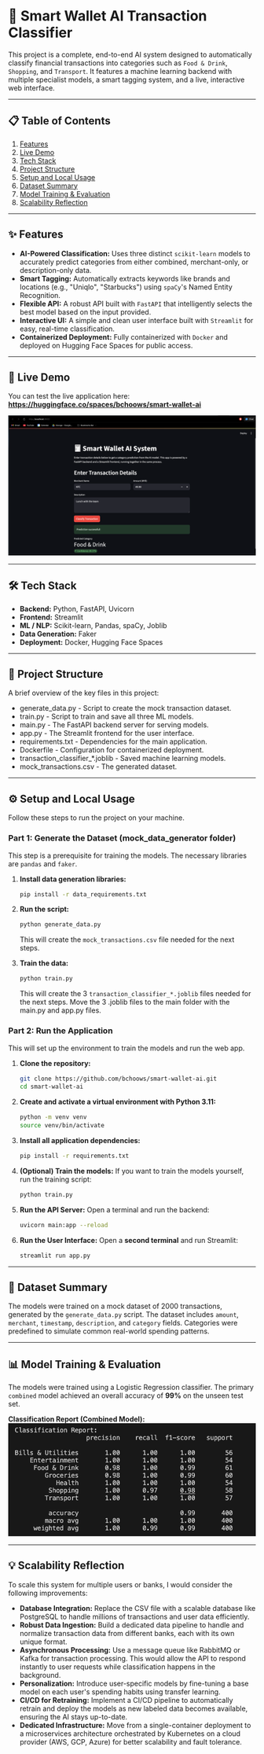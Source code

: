 # 🤖 Smart Wallet AI Transaction Classifier

This project is a complete, end-to-end AI system designed to automatically classify financial transactions into categories such as `Food & Drink`, `Shopping`, and `Transport`. It features a machine learning backend with multiple specialist models, a smart tagging system, and a live, interactive web interface.

---

## 📋 Table of Contents
1. [Features](#-features)
2. [Live Demo](#-live-demo)
3. [Tech Stack](#-tech-stack)
4. [Project Structure](#-project-structure)
5. [Setup and Local Usage](#️-setup-and-local-usage)
6. [Dataset Summary](#-dataset-summary)
7. [Model Training & Evaluation](#-model-training--evaluation)
8. [Scalability Reflection](#-scalability-reflection)

---

## ✨ Features

* **AI-Powered Classification:** Uses three distinct `scikit-learn` models to accurately predict categories from either combined, merchant-only, or description-only data.
* **Smart Tagging:** Automatically extracts keywords like brands and locations (e.g., "Uniqlo", "Starbucks") using `spaCy`'s Named Entity Recognition.
* **Flexible API:** A robust API built with `FastAPI` that intelligently selects the best model based on the input provided.
* **Interactive UI:** A simple and clean user interface built with `Streamlit` for easy, real-time classification.
* **Containerized Deployment:** Fully containerized with `Docker` and deployed on Hugging Face Spaces for public access.

---

## 🔗 Live Demo

You can test the live application here:
**https://huggingface.co/spaces/bchoows/smart-wallet-ai**

![Smart Wallet App Demo](images/local_screenshot.png)

---

## 🛠️ Tech Stack

* **Backend:** Python, FastAPI, Uvicorn
* **Frontend:** Streamlit
* **ML / NLP:** Scikit-learn, Pandas, spaCy, Joblib
* **Data Generation:** Faker
* **Deployment:** Docker, Hugging Face Spaces

---

## 📁 Project Structure

A brief overview of the key files in this project:
* generate_data.py          - Script to create the mock transaction dataset.
* train.py                  - Script to train and save all three ML models.
* main.py                   - The FastAPI backend server for serving models.
* app.py                    - The Streamlit frontend for the user interface.
* requirements.txt          - Dependencies for the main application.
* Dockerfile                - Configuration for containerized deployment.
* transaction_classifier_*.joblib      - Saved machine learning models.
* mock_transactions.csv     - The generated dataset.

---

## ⚙️ Setup and Local Usage

Follow these steps to run the project on your machine.

### Part 1: Generate the Dataset (mock_data_generator folder)
This step is a prerequisite for training the models. The necessary libraries are `pandas` and `faker`.

1.  **Install data generation libraries:**
    ```bash
    pip install -r data_requirements.txt
    ```
2.  **Run the script:**
    ```bash
    python generate_data.py
    ```
    This will create the `mock_transactions.csv` file needed for the next steps.

3.  **Train the data:**
    ```bash
    python train.py
    ```
    This will create the 3 `transaction_classifier_*.joblib` files needed for the next steps. Move the 3 .joblib files to the main folder with the main.py and app.py files.

### Part 2: Run the Application
This will set up the environment to train the models and run the web app.

1.  **Clone the repository:**
    ```bash
    git clone https://github.com/bchoows/smart-wallet-ai.git
    cd smart-wallet-ai
    ```
2.  **Create and activate a virtual environment with Python 3.11:**
    ```bash
    python -m venv venv
    source venv/bin/activate
    ```
3.  **Install all application dependencies:**
    ```bash
    pip install -r requirements.txt
    ```
4.  **(Optional) Train the models:**
    If you want to train the models yourself, run the training script:
    ```bash
    python train.py
    ```
5.  **Run the API Server:**
    Open a terminal and run the backend:
    ```bash
    uvicorn main:app --reload
    ```
6.  **Run the User Interface:**
    Open a **second terminal** and run Streamlit:
    ```bash
    streamlit run app.py
    ```

---

## 📝 Dataset Summary

The models were trained on a mock dataset of 2000 transactions, generated by the `generate_data.py` script. The dataset includes `amount`, `merchant`, `timestamp`, `description`, and `category` fields. Categories were predefined to simulate common real-world spending patterns.

---

## 📊 Model Training & Evaluation

The models were trained using a Logistic Regression classifier. The primary `combined` model achieved an overall accuracy of **99%** on the unseen test set.

**Classification Report (Combined Model):**
![Classification Report](images/classification_report.png)

---

## 💡 Scalability Reflection

To scale this system for multiple users or banks, I would consider the following improvements:

* **Database Integration:** Replace the CSV file with a scalable database like PostgreSQL to handle millions of transactions and user data efficiently.
* **Robust Data Ingestion:** Build a dedicated data pipeline to handle and normalize transaction data from different banks, each with its own unique format.
* **Asynchronous Processing:** Use a message queue like RabbitMQ or Kafka for transaction processing. This would allow the API to respond instantly to user requests while classification happens in the background.
* **Personalization:** Introduce user-specific models by fine-tuning a base model on each user's spending habits using transfer learning.
* **CI/CD for Retraining:** Implement a CI/CD pipeline to automatically retrain and deploy the models as new labeled data becomes available, ensuring the AI stays up-to-date.
* **Dedicated Infrastructure:** Move from a single-container deployment to a microservices architecture orchestrated by Kubernetes on a cloud provider (AWS, GCP, Azure) for better scalability and fault tolerance.